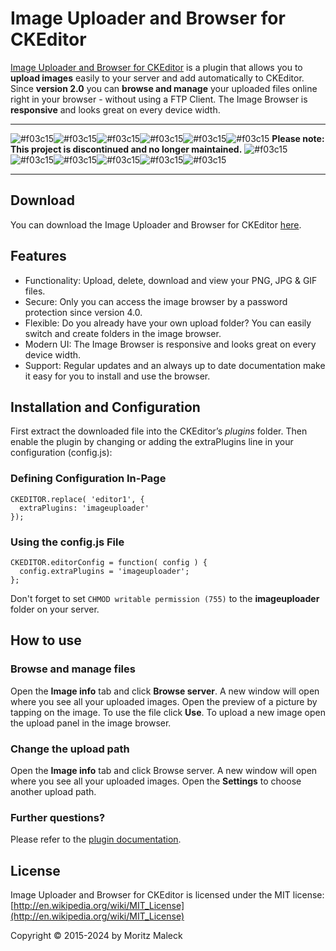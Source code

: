 # Image Uploader and Browser for CKEditor
[Image Uploader and Browser for CKEditor](https://imagebrowser.maleck.org/index.php) is a plugin that allows you to **upload images** easily to your server and add automatically to CKEditor. Since **version 2.0** you can **browse and manage** your uploaded files online right in your browser - without using a FTP Client. The Image Browser is **responsive** and looks great on every device width.

---

![#f03c15](https://placehold.co/15x15/f03c15/f03c15.png)![#f03c15](https://placehold.co/15x15/f03c15/f03c15.png)![#f03c15](https://placehold.co/15x15/f03c15/f03c15.png)![#f03c15](https://placehold.co/15x15/f03c15/f03c15.png)![#f03c15](https://placehold.co/15x15/f03c15/f03c15.png)![#f03c15](https://placehold.co/15x15/f03c15/f03c15.png) 
**Please note: This project is discontinued and no longer maintained.**
![#f03c15](https://placehold.co/15x15/f03c15/f03c15.png)![#f03c15](https://placehold.co/15x15/f03c15/f03c15.png)![#f03c15](https://placehold.co/15x15/f03c15/f03c15.png)![#f03c15](https://placehold.co/15x15/f03c15/f03c15.png)![#f03c15](https://placehold.co/15x15/f03c15/f03c15.png)![#f03c15](https://placehold.co/15x15/f03c15/f03c15.png) 

---

## Download
You can download the Image Uploader and Browser for CKEditor [here](http://ckeditor.com/addon/imageuploader).

## Features
* Functionality: Upload, delete, download and view your PNG, JPG & GIF files.
* Secure: Only you can access the image browser by a password protection since version 4.0.
* Flexible: Do you already have your own upload folder? You can easily switch and create folders in the image browser.
* Modern UI: The Image Browser is responsive and looks great on every device width.
* Support: Regular updates and an always up to date documentation make it easy for you to install and use the browser.

## Installation and Configuration
First extract the downloaded file into the CKEditor’s *plugins* folder. Then enable the plugin by changing or adding the extraPlugins line in your configuration (config.js):

### Defining Configuration In-Page
```
CKEDITOR.replace( 'editor1', {
  extraPlugins: 'imageuploader'
});
```

### Using the config.js File
```
CKEDITOR.editorConfig = function( config ) {
  config.extraPlugins = 'imageuploader';
};
```

Don't forget to set `CHMOD writable permission (755)` to the **imageuploader** folder on your server.

## How to use

### Browse and manage files
Open the **Image info** tab and click **Browse server**. A new window will open where you see all your uploaded images. Open the preview of a picture by tapping on the image. To use the file click **Use**. To upload a new image open the upload panel in the image browser.

### Change the upload path
Open the **Image info** tab and click Browse server. A new window will open where you see all your uploaded images. Open the **Settings** to choose another upload path.

### Further questions?
Please refer to the [plugin documentation](https://imagebrowser.maleck.org/index.php).

## License
Image Uploader and Browser for CKEditor is licensed under the MIT license:
[http://en.wikipedia.org/wiki/MIT_License](http://en.wikipedia.org/wiki/MIT_License)

Copyright © 2015-2024 by Moritz Maleck
